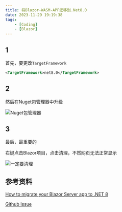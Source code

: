 ```yaml
---
title: 将Blazor-WASM-APP迁移到.Net8.0
date: 2023-11-29 19:19:38
tags:
    - [Coding]
    - [Blazor]
---
```

## 1
首先，要更改`TargetFramework`
```xml
<TargetFramework>net8.0</TargetFramework>
```
## 2
然后在Nuget包管理器中升级

![Nuget包管理器](nuget.png)

## 3
最后，最重要的

右键点击Blazor项目，点击清理，不然网页无法正常显示

![一定要清理](clear.png)

## 参考资料
[How to migrate your Blazor Server app to .NET 8](https://jonhilton.net/blazor-net8-migration/)

[Github Issue](https://github.com/dotnet/aspnetcore/issues/50755)